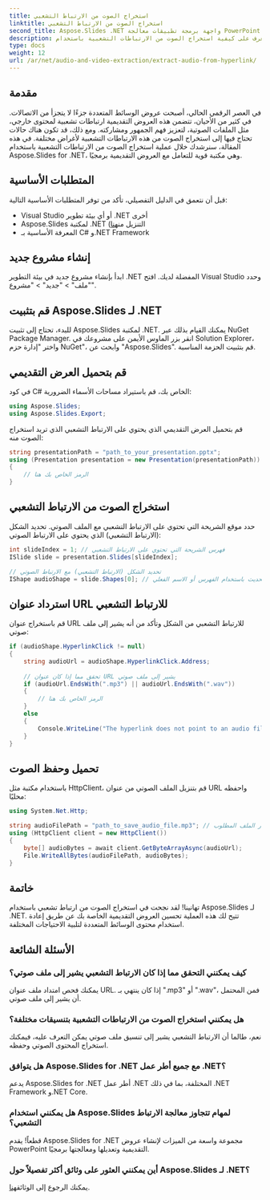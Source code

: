 ```yaml
---
title: استخراج الصوت من الارتباط التشعبي
linktitle: استخراج الصوت من الارتباط التشعبي
second_title: Aspose.Slides .NET واجهة برمجة تطبيقات معالجة PowerPoint
description: تعرف على كيفية استخراج الصوت من الارتباطات التشعبية باستخدام Aspose.Slides لـ .NET. دليل خطوة بخطوة مع التعليمات البرمجية والأسئلة الشائعة.
type: docs
weight: 12
url: /ar/net/audio-and-video-extraction/extract-audio-from-hyperlink/
---
```


## مقدمة

في العصر الرقمي الحالي، أصبحت عروض الوسائط المتعددة جزءًا لا يتجزأ من الاتصالات. في كثير من الأحيان، تتضمن هذه العروض التقديمية ارتباطات تشعبية لمحتوى خارجي، مثل الملفات الصوتية، لتعزيز فهم الجمهور ومشاركته. ومع ذلك، قد تكون هناك حالات تحتاج فيها إلى استخراج الصوت من هذه الارتباطات التشعبية لأغراض مختلفة. في هذه المقالة، سنرشدك خلال عملية استخراج الصوت من الارتباطات التشعبية باستخدام Aspose.Slides for .NET، وهي مكتبة قوية للتعامل مع العروض التقديمية برمجيًا.

## المتطلبات الأساسية

قبل أن نتعمق في الدليل التفصيلي، تأكد من توفر المتطلبات الأساسية التالية:

- Visual Studio أو أي بيئة تطوير .NET أخرى
-  Aspose.Slides لمكتبة .NET (التنزيل من[هنا](https://releases.aspose.com/slides/net)
- المعرفة الأساسية بـ C# و.NET Framework

## إنشاء مشروع جديد

ابدأ بإنشاء مشروع جديد في بيئة التطوير .NET المفضلة لديك. افتح Visual Studio وحدد "ملف" > "جديد" > "مشروع".

## قم بتثبيت Aspose.Slides لـ .NET

للبدء، تحتاج إلى تثبيت Aspose.Slides لمكتبة .NET. يمكنك القيام بذلك عبر NuGet Package Manager. انقر بزر الماوس الأيمن على مشروعك في Solution Explorer، واختر "إدارة حزم NuGet"، وابحث عن "Aspose.Slides". قم بتثبيت الحزمة المناسبة.

## قم بتحميل العرض التقديمي

في كود C# الخاص بك، قم باستيراد مساحات الأسماء الضرورية:

```csharp
using Aspose.Slides;
using Aspose.Slides.Export;
```

قم بتحميل العرض التقديمي الذي يحتوي على الارتباط التشعبي الذي تريد استخراج الصوت منه:

```csharp
string presentationPath = "path_to_your_presentation.pptx";
using (Presentation presentation = new Presentation(presentationPath))
{
    // الرمز الخاص بك هنا
}
```

## استخراج الصوت من الارتباط التشعبي

حدد موقع الشريحة التي تحتوي على الارتباط التشعبي مع الملف الصوتي. تحديد الشكل (الارتباط التشعبي) الذي يحتوي على الارتباط الصوتي:

```csharp
int slideIndex = 1; // فهرس الشريحة التي تحتوي على الارتباط التشعبي
ISlide slide = presentation.Slides[slideIndex];

// تحديد الشكل (الارتباط التشعبي) مع الارتباط الصوتي
IShape audioShape = slide.Shapes[0]; // قم بالتحديث باستخدام الفهرس أو الاسم الفعلي
```

## استرداد عنوان URL للارتباط التشعبي

قم باستخراج عنوان URL للارتباط التشعبي من الشكل وتأكد من أنه يشير إلى ملف صوتي:

```csharp
if (audioShape.HyperlinkClick != null)
{
    string audioUrl = audioShape.HyperlinkClick.Address;
    
    // تحقق مما إذا كان عنوان URL يشير إلى ملف صوتي
    if (audioUrl.EndsWith(".mp3") || audioUrl.EndsWith(".wav"))
    {
        // الرمز الخاص بك هنا
    }
    else
    {
        Console.WriteLine("The hyperlink does not point to an audio file.");
    }
}
```

## تحميل وحفظ الصوت

باستخدام مكتبة مثل HttpClient، قم بتنزيل الملف الصوتي من عنوان URL واحفظه محليًا:

```csharp
using System.Net.Http;

string audioFilePath = "path_to_save_audio_file.mp3"; // قم بالتحديث بمسار الملف المطلوب
using (HttpClient client = new HttpClient())
{
    byte[] audioBytes = await client.GetByteArrayAsync(audioUrl);
    File.WriteAllBytes(audioFilePath, audioBytes);
}
```

## خاتمة

تهانينا! لقد نجحت في استخراج الصوت من ارتباط تشعبي باستخدام Aspose.Slides لـ .NET. تتيح لك هذه العملية تحسين العروض التقديمية الخاصة بك عن طريق إعادة استخدام محتوى الوسائط المتعددة لتلبية الاحتياجات المختلفة.

## الأسئلة الشائعة

### كيف يمكنني التحقق مما إذا كان الارتباط التشعبي يشير إلى ملف صوتي؟

يمكنك فحص امتداد ملف عنوان URL. إذا كان ينتهي بـ ".mp3" أو ".wav"، فمن المحتمل أن يشير إلى ملف صوتي.

### هل يمكنني استخراج الصوت من الارتباطات التشعبية بتنسيقات مختلفة؟

نعم، طالما أن الارتباط التشعبي يشير إلى تنسيق ملف صوتي يمكن التعرف عليه، فيمكنك استخراج المحتوى الصوتي وحفظه.

### هل يتوافق Aspose.Slides for .NET مع جميع أطر عمل .NET؟

يدعم Aspose.Slides for .NET أطر عمل .NET المختلفة، بما في ذلك .NET Framework و.NET Core.

### هل يمكنني استخدام Aspose.Slides لمهام تتجاوز معالجة الارتباط التشعبي؟

قطعاً! يقدم Aspose.Slides for .NET مجموعة واسعة من الميزات لإنشاء عروض PowerPoint التقديمية وتعديلها ومعالجتها برمجيًا.

### أين يمكنني العثور على وثائق أكثر تفصيلاً حول Aspose.Slides لـ .NET؟

 يمكنك الرجوع إلى الوثائق[هنا](https://reference.aspose.com/slides/net).